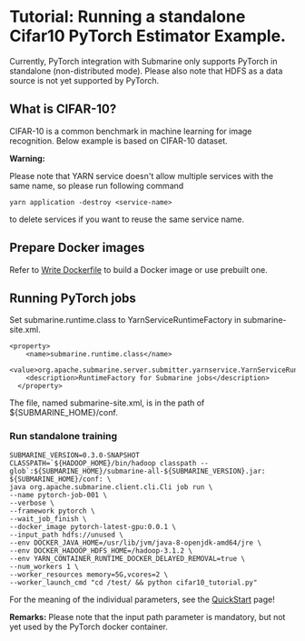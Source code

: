 <!--
   Licensed to the Apache Software Foundation (ASF) under one or more
   contributor license agreements.  See the NOTICE file distributed with
   this work for additional information regarding copyright ownership.
   The ASF licenses this file to You under the Apache License, Version 2.0
   (the "License"); you may not use this file except in compliance with
   the License.  You may obtain a copy of the License at
   http://www.apache.org/licenses/LICENSE-2.0
   Unless required by applicable law or agreed to in writing, software
   distributed under the License is distributed on an "AS IS" BASIS,
   WITHOUT WARRANTIES OR CONDITIONS OF ANY KIND, either express or implied.
   See the License for the specific language governing permissions and
   limitations under the License.
-->

# Tutorial: Running a standalone Cifar10 PyTorch Estimator Example.

Currently, PyTorch integration with Submarine only supports PyTorch in standalone (non-distributed mode).
Please also note that HDFS as a data source is not yet supported by PyTorch.

## What is CIFAR-10?
CIFAR-10 is a common benchmark in machine learning for image recognition. Below example is based on CIFAR-10 dataset.

**Warning:**

Please note that YARN service doesn't allow multiple services with the same name, so please run following command
```
yarn application -destroy <service-name>
```
to delete services if you want to reuse the same service name.

## Prepare Docker images

Refer to [Write Dockerfile](WriteDockerfilePT.md) to build a Docker image or use prebuilt one.

## Running PyTorch jobs

Set submarine.runtime.class to YarnServiceRuntimeFactory in submarine-site.xml.
```
<property>
    <name>submarine.runtime.class</name>
    <value>org.apache.submarine.server.submitter.yarnservice.YarnServiceRuntimeFactory</value>
    <description>RuntimeFactory for Submarine jobs</description>
  </property>
```
The file, named submarine-site.xml, is in the path of ${SUBMARINE_HOME}/conf.

### Run standalone training

```shell
SUBMARINE_VERSION=0.3.0-SNAPSHOT
CLASSPATH=`${HADOOP_HOME}/bin/hadoop classpath --glob`:${SUBMARINE_HOME}/submarine-all-${SUBMARINE_VERSION}.jar:
${SUBMARINE_HOME}/conf: \
java org.apache.submarine.client.cli.Cli job run \
--name pytorch-job-001 \
--verbose \
--framework pytorch \
--wait_job_finish \
--docker_image pytorch-latest-gpu:0.0.1 \
--input_path hdfs://unused \
--env DOCKER_JAVA_HOME=/usr/lib/jvm/java-8-openjdk-amd64/jre \
--env DOCKER_HADOOP_HDFS_HOME=/hadoop-3.1.2 \
--env YARN_CONTAINER_RUNTIME_DOCKER_DELAYED_REMOVAL=true \
--num_workers 1 \
--worker_resources memory=5G,vcores=2 \
--worker_launch_cmd "cd /test/ && python cifar10_tutorial.py"
```

For the meaning of the individual parameters, see the [QuickStart](QuickStart.md) page!

**Remarks:**
Please note that the input path parameter is mandatory, but not yet used by the PyTorch docker container.

